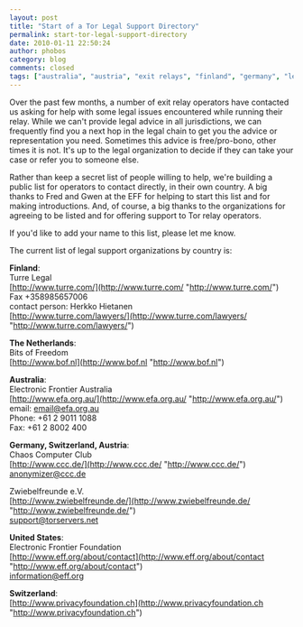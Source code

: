 ```yaml
---
layout: post
title: "Start of a Tor Legal Support Directory"
permalink: start-tor-legal-support-directory
date: 2010-01-11 22:50:24
author: phobos
category: blog
comments: closed
tags: ["australia", "austria", "exit relays", "finland", "germany", "legal support", "netherlands", "switzerland", "tor legal support directory", "tor relay operators", "usa"]
---
```


Over the past few months, a number of exit relay operators have contacted us asking for help with some legal issues encountered while running their relay. While we can't provide legal advice in all jurisdictions, we can frequently find you a next hop in the legal chain to get you the advice or representation you need. Sometimes this advice is free/pro-bono, other times it is not. It's up to the legal organization to decide if they can take your case or refer you to someone else.

Rather than keep a secret list of people willing to help, we're building a public list for operators to contact directly, in their own country. A big thanks to Fred and Gwen at the EFF for helping to start this list and for making introductions. And, of course, a big thanks to the organizations for agreeing to be listed and for offering support to Tor relay operators.

If you'd like to add your name to this list, please let me know.

The current list of legal support organizations by country is:

**Finland**:  
 Turre Legal  
 [http://www.turre.com/](http://www.turre.com/ "http://www.turre.com/")  
 Fax +358985657006  
 contact person: Herkko Hietanen  
 [http://www.turre.com/lawyers/](http://www.turre.com/lawyers/ "http://www.turre.com/lawyers/")

**The Netherlands**:  
 Bits of Freedom  
 [http://www.bof.nl](http://www.bof.nl "http://www.bof.nl")

**Australia**:  
 Electronic Frontier Australia  
 [http://www.efa.org.au/](http://www.efa.org.au/ "http://www.efa.org.au/")  
 email: [email@efa.org.au](mailto:email@efa.org.au)  
 Phone: +61 2 9011 1088  
 Fax: +61 2 8002 400

**Germany, Switzerland, Austria**:  
 Chaos Computer Club  
 [http://www.ccc.de/](http://www.ccc.de/ "http://www.ccc.de/")  
 [anonymizer@ccc.de](mailto:anonymizer@ccc.de)

Zwiebelfreunde e.V.  
 [http://www.zwiebelfreunde.de/](http://www.zwiebelfreunde.de/ "http://www.zwiebelfreunde.de/")  
 [support@torservers.net](mailto:support@torservers.net)

**United States**:  
 Electronic Frontier Foundation  
 [http://www.eff.org/about/contact](http://www.eff.org/about/contact "http://www.eff.org/about/contact")  
 [information@eff.org](mailto:information@eff.org)

**Switzerland**:  
 [http://www.privacyfoundation.ch](http://www.privacyfoundation.ch "http://www.privacyfoundation.ch")
